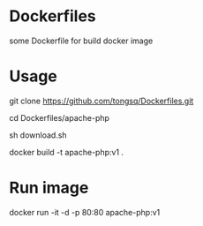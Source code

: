 # Dockerfiles
some Dockerfile for build docker image

# Usage
git clone https://github.com/tongsq/Dockerfiles.git

cd Dockerfiles/apache-php

sh download.sh

docker build -t apache-php:v1 .

# Run image
docker run -it -d -p 80:80 apache-php:v1


